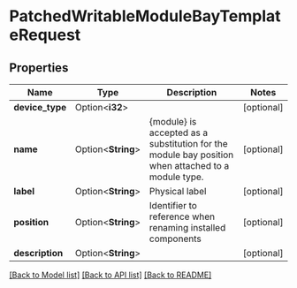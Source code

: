 # PatchedWritableModuleBayTemplateRequest

## Properties

Name | Type | Description | Notes
------------ | ------------- | ------------- | -------------
**device_type** | Option<**i32**> |  | [optional]
**name** | Option<**String**> | {module} is accepted as a substitution for the module bay position when attached to a module type. | [optional]
**label** | Option<**String**> | Physical label | [optional]
**position** | Option<**String**> | Identifier to reference when renaming installed components | [optional]
**description** | Option<**String**> |  | [optional]

[[Back to Model list]](../README.md#documentation-for-models) [[Back to API list]](../README.md#documentation-for-api-endpoints) [[Back to README]](../README.md)



